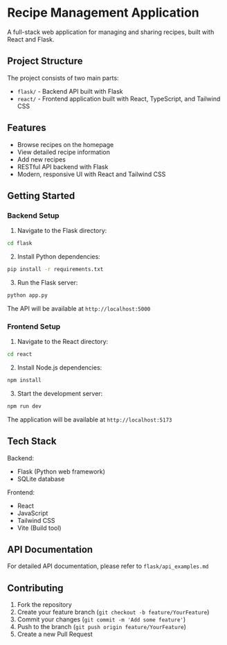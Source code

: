 # Recipe Management Application

A full-stack web application for managing and sharing recipes, built with React and Flask.

## Project Structure

The project consists of two main parts:
- `flask/` - Backend API built with Flask
- `react/` - Frontend application built with React, TypeScript, and Tailwind CSS

## Features

- Browse recipes on the homepage
- View detailed recipe information
- Add new recipes
- RESTful API backend with Flask
- Modern, responsive UI with React and Tailwind CSS

## Getting Started

### Backend Setup

1. Navigate to the Flask directory:
```bash
cd flask
```

2. Install Python dependencies:
```bash
pip install -r requirements.txt
```

3. Run the Flask server:
```bash
python app.py
```

The API will be available at `http://localhost:5000`

### Frontend Setup

1. Navigate to the React directory:
```bash
cd react
```

2. Install Node.js dependencies:
```bash
npm install
```

3. Start the development server:
```bash
npm run dev
```

The application will be available at `http://localhost:5173`

## Tech Stack

Backend:
- Flask (Python web framework)
- SQLite database

Frontend:
- React
- JavaScript
- Tailwind CSS
- Vite (Build tool)

## API Documentation

For detailed API documentation, please refer to `flask/api_examples.md`

## Contributing

1. Fork the repository
2. Create your feature branch (`git checkout -b feature/YourFeature`)
3. Commit your changes (`git commit -m 'Add some feature'`)
4. Push to the branch (`git push origin feature/YourFeature`)
5. Create a new Pull Request
